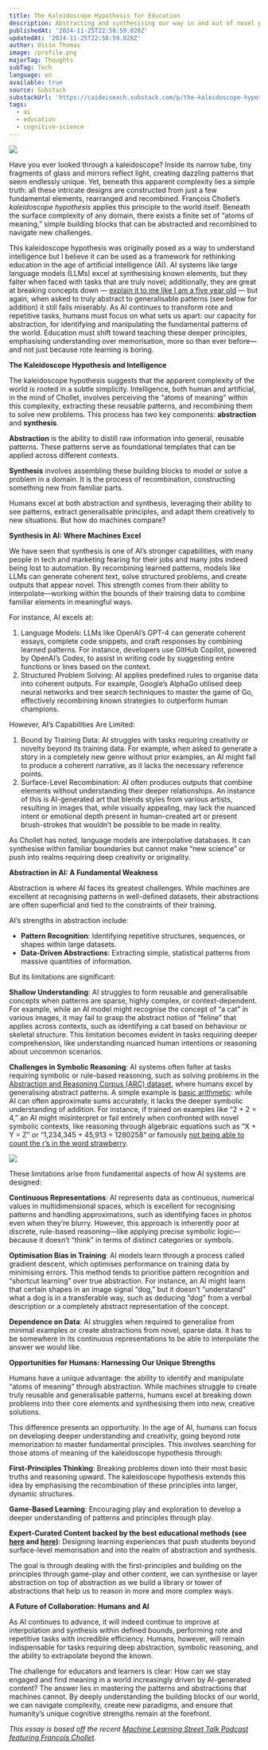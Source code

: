 ```yaml
---
title: The Kaleidoscope Hypothesis for Education
description: Abstracting and synthesising our way in and out of novel problems
publishedAt: '2024-11-25T22:58:59.828Z'
updatedAt: '2024-11-25T22:58:59.828Z'
author: Oisín Thomas
image: /profile.png
majorTag: Thoughts
subTag: Tech
language: en
available: true
source: Substack
substackUrl: 'https://caideiseach.substack.com/p/the-kaleidoscope-hypothesis-for-education'
tags:
  - ai
  - education
  - cognitive-science
---
```


![](https://substack-post-media.s3.amazonaws.com/public/images/00985744-3a55-4f52-8ee9-0d17aec82320_1150x579.png)


Have you ever looked through a kaleidoscope? Inside its narrow tube, tiny fragments of glass and mirrors reflect light, creating dazzling patterns that seem endlessly unique. Yet, beneath this apparent complexity lies a simple truth: all these intricate designs are constructed from just a few fundamental elements, rearranged and recombined. François Chollet’s _kaleidoscope hypothesis_ applies this principle to the world itself. Beneath the surface complexity of any domain, there exists a finite set of “atoms of meaning,” simple building blocks that can be abstracted and recombined to navigate new challenges.


This kaleidoscope hypothesis was originally posed as a way to understand intelligence but I believe it can be used as a framework for rethinking education in the age of artificial intelligence (AI). AI systems like large language models (LLMs) excel at synthesising known elements, but they falter when faced with tasks that are truly novel; additionally, they are great at breaking concepts down — [explain it to me like I am a five year old](https://deepgram.com/ai-apps/explain-like-i'm-five) — but again, when asked to truly abstract to generalisable patterns (see below for addition) it still fails miserably. As AI continues to transform rote and repetitive tasks, humans must focus on what sets us apart: our capacity for abstraction, for identifying and manipulating the fundamental patterns of the world. Education must shift toward teaching these deeper principles, emphasising understanding over memorisation, more so than ever before—and not just because rote learning is boring.

**The Kaleidoscope Hypothesis and Intelligence**

The kaleidoscope hypothesis suggests that the apparent complexity of the world is rooted in a subtle simplicity. Intelligence, both human and artificial, in the mind of Chollet, involves perceiving the “atoms of meaning” within this complexity, extracting these reusable patterns, and recombining them to solve new problems. This process has two key components: **abstraction** and **synthesis**.

**Abstraction** is the ability to distill raw information into general, reusable patterns. These patterns serve as foundational templates that can be applied across different contexts.
    
**Synthesis** involves assembling these building blocks to model or solve a problem in a domain. It is the process of recombination, constructing something new from familiar parts.
    

Humans excel at both abstraction and synthesis, leveraging their ability to see patterns, extract generalisable principles, and adapt them creatively to new situations. But how do machines compare?

**Synthesis in AI: Where Machines Excel**

We have seen that synthesis is one of AI’s stronger capabilities, with many people in tech and marketing fearing for their jobs and many jobs indeed being lost to automation. By recombining learned patterns, models like LLMs can generate coherent text, solve structured problems, and create outputs that appear novel. This strength comes from their ability to interpolate—working within the bounds of their training data to combine familiar elements in meaningful ways.

For instance, AI excels at:

1. Language Models: LLMs like OpenAI’s GPT-4 can generate coherent essays, complete code snippets, and craft responses by combining learned patterns. For instance, developers use GitHub Copilot, powered by OpenAI’s Codex, to assist in writing code by suggesting entire functions or lines based on the context.
2. Structured Problem Solving: AI applies predefined rules to organise data into coherent outputs. For example, Google’s AlphaGo utilised deep neural networks and tree search techniques to master the game of Go, effectively recombining known strategies to outperform human champions.
    
However, AI’s Capabilities Are Limited:

1. Bound by Training Data: AI struggles with tasks requiring creativity or novelty beyond its training data. For example, when asked to generate a story in a completely new genre without prior examples, an AI might fail to produce a coherent narrative, as it lacks the necessary reference points.
2. Surface-Level Recombination: AI often produces outputs that combine elements without understanding their deeper relationships. An instance of this is AI-generated art that blends styles from various artists, resulting in images that, while visually appealing, may lack the nuanced intent or emotional depth present in human-created art or present brush-strokes that wouldn’t be possible to be made in reality.

As Chollet has noted, language models are interpolative databases. It can synthesise within familiar boundaries but cannot make “new science” or push into realms requiring deep creativity or originality.

**Abstraction in AI: A Fundamental Weakness**

Abstraction is where AI faces its greatest challenges. While machines are excellent at recognising patterns in well-defined datasets, their abstractions are often superficial and tied to the constraints of their training.

AI’s strengths in abstraction include:

* **Pattern Recognition**: Identifying repetitive structures, sequences, or shapes within large datasets.
* **Data-Driven Abstractions**: Extracting simple, statistical patterns from massive quantities of information.

But its limitations are significant:

**Shallow Understanding**: AI struggles to form reusable and generalisable concepts when patterns are sparse, highly complex, or context-dependent. For example, while an AI model might recognise the concept of “a cat” in various images, it may fail to grasp the abstract notion of “feline” that applies across contexts, such as identifying a cat based on behaviour or skeletal structure. This limitation becomes evident in tasks requiring deeper comprehension, like understanding nuanced human intentions or reasoning about uncommon scenarios.
    

**Challenges in Symbolic Reasoning**: AI systems often falter at tasks requiring symbolic or rule-based reasoning, such as solving problems in the [Abstraction and Reasoning Corpus (ARC) dataset](https://lab42.global/arc/), where humans excel by generalising abstract patterns. A simple example is [basic arithmetic](https://loeber.substack.com/p/21-everything-we-know-about-llms): while AI can often approximate sums accurately, it lacks the deeper symbolic understanding of addition. For instance, if trained on examples like “2 + 2 = 4,” an AI might misinterpret or fail entirely when confronted with novel symbolic contexts, like reasoning through algebraic equations such as “X + Y = Z” or “1,234,345 + 45,913 = 1280258“ or famously [not being able to count the r’s in the word strawberry](https://community.openai.com/t/incorrect-count-of-r-characters-in-the-word-strawberry/829618).

![](https://substack-post-media.s3.amazonaws.com/public/images/5779d4c8-c6be-498c-a7dc-fde613d213da_714x380.png)
    
These limitations arise from fundamental aspects of how AI systems are designed:

**Continuous Representations**: AI represents data as continuous, numerical values in multidimensional spaces, which is excellent for recognising patterns and handling approximations, such as identifying faces in photos even when they’re blurry. However, this approach is inherently poor at discrete, rule-based reasoning—like applying precise symbolic logic—because it doesn’t “think” in terms of distinct categories or symbols.
    
**Optimisation Bias in Training**: AI models learn through a process called gradient descent, which optimises performance on training data by minimising errors. This method tends to prioritise pattern recognition and “shortcut learning” over true abstraction. For instance, an AI might learn that certain shapes in an image signal “dog,” but it doesn’t “understand” what a dog is in a transferable way, such as deducing “dog” from a verbal description or a completely abstract representation of the concept.
    
**Dependence on Data**: AI struggles when required to generalise from minimal examples or create abstractions from novel, sparse data. It has to be somewhere in its continuous representations to be able to interpolate the answer we would like.
    

**Opportunities for Humans: Harnessing Our Unique Strengths**

Humans have a unique advantage: the ability to identify and manipulate “atoms of meaning” through abstraction. While machines struggle to create truly reusable and generalisable patterns, humans excel at breaking down problems into their core elements and synthesising them into new, creative solutions.

This difference presents an opportunity. In the age of AI, humans can focus on developing deeper understanding and creativity, going beyond rote memorization to master fundamental principles. This involves searching for those atoms of meaning of the kaleidoscope hypothesis through:

**First-Principles Thinking**: Breaking problems down into their most basic truths and reasoning upward. The kaleidoscope hypothesis extends this idea by emphasising the recombination of these principles into larger, dynamic structures.
    
**Game-Based Learning**: Encouraging play and exploration to develop a deeper understanding of patterns and principles through play.
    
**Expert-Curated Content backed by the best educational methods (see [here](https://pedley-smith.uk/2018/06/29/the-science-of-learning-top-six-proven-study-techniques-part-one/) and [here](https://pedley-smith.uk/2018/07/29/the-science-of-learning-top-six-proven-study-techniques-part-two/))**: Designing learning experiences that push students beyond surface-level memorisation and into the realm of abstraction and synthesis.
    

The goal is through dealing with the first-principles and building on the principles through game-play and other content, we can synthesise or layer abstraction on top of abstraction as we build a library or tower of abstractions that help us to reason in more and more complex ways.

**A Future of Collaboration: Humans and AI**

As AI continues to advance, it will indeed continue to improve at interpolation and synthesis within defined bounds, performing rote and repetitive tasks with incredible efficiency. Humans, however, will remain indispensable for tasks requiring deep abstraction, symbolic reasoning, and the ability to extrapolate beyond the known.

The challenge for educators and learners is clear: How can we stay engaged and find meaning in a world increasingly driven by AI-generated content? The answer lies in mastering the patterns and abstractions that machines cannot. By deeply understanding the building blocks of our world, we can navigate complexity, create new paradigms, and ensure that humanity’s unique cognitive strengths remain at the forefront.

_This essay is based off the recent [Machine Learning Street Talk Podcast featuring François Chollet](https://youtu.be/JTU8Ha4Jyfc?si=o_qSCnBMJlxcb_L1)._
